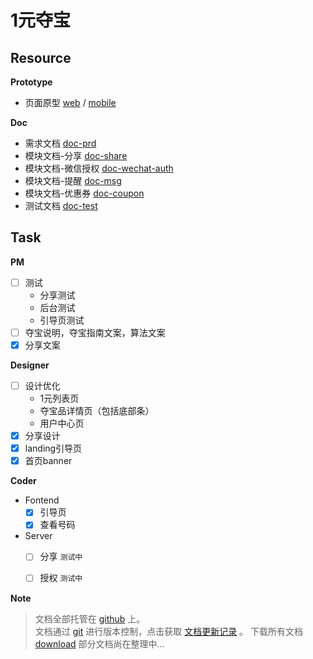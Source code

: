 1元夺宝
=====================

## Resource

**Prototype**

- 页面原型 <a href="./prototype/index.html">web</a> / <a href="./prototype/1yuan-index.html">mobile</a>

**Doc**

- 需求文档 [doc-prd](https://app.yinxiang.com/shard/s5/sh/0147df40-f21d-4c00-98a9-2e6a94ea461b/d9e014c300372755a0b9012bcd76e3c0)
- 模块文档-分享 <a href="./doc-product/doc-wechat-share.html">doc-share</a>
- 模块文档-微信授权 <a href="doc-wechat-auth.html">doc-wechat-auth</a>
- 模块文档-提醒 <a href="doc-msg.html">doc-msg</a>
- 模块文档-优惠券 [doc-coupon](https://app.yinxiang.com/shard/s5/sh/18bf46d4-97f9-4bb0-82f2-2a4ba5b52c16/f85d2403464675efee3c040496940be2)
- 测试文档 <a href="doc-test.html">doc-test</a>

## Task

__PM__

- [ ] 测试
    + 分享测试
    + 后台测试
    + 引导页测试
- [ ] 夺宝说明，夺宝指南文案，算法文案
- [x] 分享文案

__Designer__

- [ ] 设计优化
    + 1元列表页
    + 夺宝品详情页（包括底部条）
    + 用户中心页 
- [x] 分享设计
- [x] landing引导页 
- [x] 首页banner

__Coder__

- Fontend
    - [x] 引导页 
    - [x] 查看号码

- Server
    - [ ] 分享 `测试中`
    - [ ] 授权 `测试中`


**Note**

> 文档全部托管在 [github](https://github.com/hzbdesigner/hzbdesigner.github.io) 上。  
> 文档通过 [git](http://www.git-scm.com/) 进行版本控制，点击获取 [文档更新记录](https://github.com/hzbdesigner/hzbdesigner.github.io/commits/master) 。
> 下载所有文档 [download](https://github.com/hzbdesigner/hzbdesigner.github.io)
> 部分文档尚在整理中…

